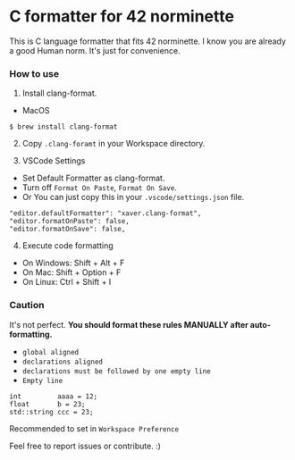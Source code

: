 # C formatter for 42 norminette

This is C language formatter that fits 42 norminette.
I know you are already a good Human norm.
It's just for convenience.

### How to use
1. Install clang-format.
- MacOS
```
$ brew install clang-format
```

2. Copy `.clang-foramt` in your Workspace directory.

3. VSCode Settings
- Set Default Formatter as clang-format.
- Turn off `Format On Paste`, `Format On Save`.
- Or You can just copy this in your `.vscode/settings.json` file.
```
"editor.defaultFormatter": "xaver.clang-format",
"editor.formatOnPaste": false,
"editor.formatOnSave": false,
```

4. Execute code formatting
- On Windows: Shift + Alt + F
- On Mac: Shift + Option + F
- On Linux: Ctrl + Shift + I

### Caution
It's not perfect.
**You should format these rules MANUALLY after auto-formatting.**
- `global aligned`
- `declarations aligned`
- `declarations must be followed by one empty line`
- `Empty line`
```
int         aaaa = 12;
float       b = 23;
std::string ccc = 23;
```


Recommended to set in `Workspace Preference`

Feel free to report issues or contribute. :)
